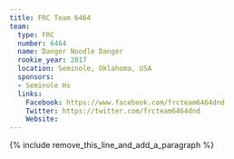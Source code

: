 ```yaml
---
title: FRC Team 6464
team:
  type: FRC
  number: 6464
  name: Danger Noodle Danger
  rookie_year: 2017
  location: Seminole, Oklahoma, USA
  sponsors:
  - Seminole Hs
  links:
    Facebook: https://www.facebook.com/frcteam6464dnd
    Twitter: https://twitter.com/frcteam6464dnd
    Website:
---
```


{% include remove_this_line_and_add_a_paragraph %}